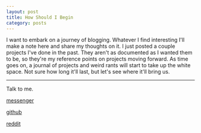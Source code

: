 ```yaml
---
layout: post
title: How Should I Begin
category: posts
---
```


I want to embark on a journey of blogging. Whatever I find interesting I'll make a note here and share my thoughts on it. I just posted a couple projects I've done in the past. They aren't as documented as I wanted them to be, so they're my reference points on projects moving forward. As time goes on, a journal of projects and weird rants will start to take up the white space. Not sure how long it'll last, but let's see where it'll bring us.


---

Talk to me.

[messenger][facebook]

[github][dqd]

[reddit][reddit]

[facebook]: https://www.m.me/dqdang1
[dqd]: http://github.com/dqdang
[reddit]: https://www.reddit.com/user/outsidefarmland/
[dropbot]: https://github.com/tmbernardo/dropbot
